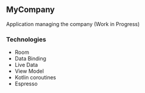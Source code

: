 ## MyCompany
Application managing the company (Work in Progress)

### Technologies

- Room
- Data Binding 
- Live Data
- View Model
- Kotlin coroutines
- Espresso

